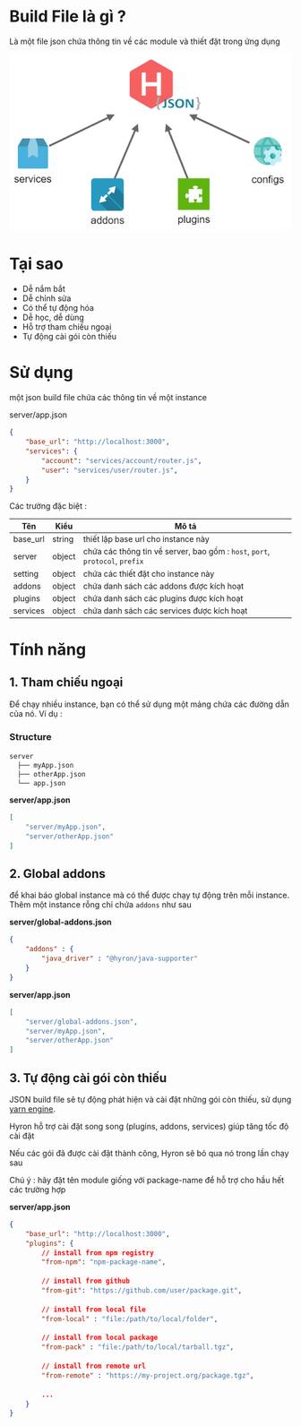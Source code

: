 # Build File là gì ?
Là một file json chứa thông tin về các module và thiết đặt trong ứng dụng

![](/res/management-system.png)

# Tại sao
- Dễ nắm bắt
- Dễ chỉnh sửa
- Có thể tự động hóa
- Dễ học, dễ dùng
- Hỗ trợ tham chiếu ngoại
- Tự động cài gói còn thiếu

# Sử dụng
một json build file chứa các thông tin về một instance

server/app.json
```json
{
    "base_url": "http://localhost:3000",
    "services": {
        "account": "services/account/router.js",
        "user": "services/user/router.js",
    }
}
```

Các trường đặc biệt :

|Tên|Kiểu|Mô tả|
|---|----|-----|
| base_url |string| thiết lập base url cho instance này |
| server |object| chứa các thông tin về server, bao gồm : ``host``, ``port``, ``protocol``, ``prefix`` |
|setting |object| chứa các thiết đặt cho instance này |
| addons |object| chứa danh sách các addons được kích hoạt |
| plugins |object| chứa danh sách các plugins được kích hoạt |
| services |object| chứa danh sách các services được kích hoạt |

# Tính năng

## 1. Tham chiếu ngoại
Để chạy nhiều instance, bạn có thể sử dụng một mảng chứa các đường dẫn của nó. Ví dụ :

### **Structure**

```
server
  ├── myApp.json
  ├── otherApp.json
  └── app.json
```

**server/app.json**
```json
[
    "server/myApp.json",
    "server/otherApp.json"
]
```

## 2. Global addons
để khai báo global instance mà có thể được chạy tự động trên mỗi instance. Thêm một instance rỗng chỉ chứa ``addons`` như sau

**server/global-addons.json**
```json
{
    "addons" : {
        "java_driver" : "@hyron/java-supporter"
    }
}
```

**server/app.json**
```json
[   
    "server/global-addons.json",
    "server/myApp.json",
    "server/otherApp.json"
]
```

## 3. Tự động cài gói còn thiếu
JSON build file sẽ tự động phát hiện và cài đặt những gói còn thiếu, sử dụng [yarn engine](https://yarnpkg.com/en/docs/cli/add).

Hyron hỗ trợ cài đặt song song (plugins, addons, services) giúp tăng tốc độ cài đặt

Nếu các gói đã được cài đặt thành công, Hyron sẽ bỏ qua nó trong lần chạy sau

Chú ý : hãy đặt tên module giống với package-name để hỗ trợ cho hầu hết các trường hợp

**server/app.json**
```json
{
    "base_url": "http://localhost:3000",
    "plugins": {
        // install from npm registry
        "from-npm": "npm-package-name",
        
        // install from github
        "from-git": "https://github.com/user/package.git",
        
        // install from local file
        "from-local" : "file:/path/to/local/folder",
        
        // install from local package
        "from-pack" : "file:/path/to/local/tarball.tgz",

        // install from remote url
        "from-remote" : "https://my-project.org/package.tgz",

        ...
    }
}
```